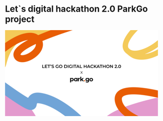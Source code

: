 # Let`s digital hackathon 2.0 ParkGo project

<img src="./src/shared/icons/Slide 16_9 - 9.png">
<img scr="./src/shared/icons/Slide 16_9 - 8.png">
<img scr="./src/shared/icons/Slide 16_9 - 11.png">
<img scr="./src/shared/icons/Slide 16_9 - 12.png">
<img scr="./src/shared/icons/Slide 16_9 - 13.png">
<img scr="./src/shared/icons/Slide 16_9 - 14.png">
<img scr="./src/shared/icons/Slide 16_9 - 10.png">


